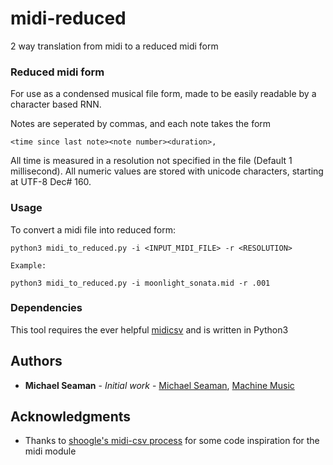 # midi-reduced
2 way translation from midi to a reduced midi form

### Reduced midi form
For use as a condensed musical file form, made to be easily readable by a
character based RNN.

Notes are seperated by commas, and each note takes the form
```
<time since last note><note number><duration>,
```
All time is measured in a resolution not specified in the file (Default 1
  millisecond). All numeric values are stored with unicode characters, starting
  at UTF-8 Dec# 160.

### Usage
To convert a midi file into reduced form:
```
python3 midi_to_reduced.py -i <INPUT_MIDI_FILE> -r <RESOLUTION>

Example:

python3 midi_to_reduced.py -i moonlight_sonata.mid -r .001
```

### Dependencies

This tool requires the ever helpful [midicsv](http://www.fourmilab.ch/webtools/midicsv/) and is written in Python3

## Authors

* **Michael Seaman** - *Initial work* - [Michael Seaman](https://github.com/MichaelSeaman), [Machine Music](https://github.com/machine-music/)


## Acknowledgments

* Thanks to [shoogle's midi-csv process](https://github.com/shoogle/midicsv-process) for some code inspiration for the midi module
